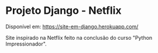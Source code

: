 # Projeto Django - Netflix


Disponível em: https://site-em-django.herokuapp.com/


Site inspirado na Netflix feito na conclusão do curso "Python Impressionador".
